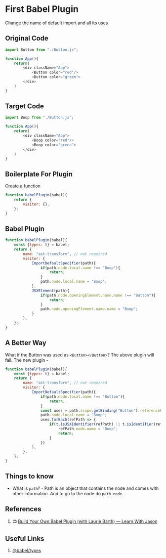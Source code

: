 # First Babel Plugin 
Change the name of default import and all its uses

## Original Code
```js
import Button from "./Button.js";

function App(){
    return(
        <div className="App">
            <Button color="red"/>
            <Button color="green">
        </div>
    )
}
```

## Target Code
```js
import Boop from "./Button.js";

function App(){
    return(
        <div className="App">
            <Boop color="red"/>
            <Boop color="green">
        </div>
    )
}
```

## Boilerplate For Plugin
Create a function
```js
function babelPlugin(babel){
    return {
        visitor: {},
    };
}
```

## Babel Plugin
```js
function babelPlugin(babel){
    const {types: t} = babel;
    return {
        name: "ast-transform", // not required
        visitor: {
            ImportDefaultSpecifier(path){
                if(path.node.local.name !== "Boop"){
                    return;
                }
                path.node.local.name = "Boop";
            },
            JSXElement(path){
                if(path.node.openingElement.name.name !== "Button"){
                    return;
                }
                path.node.openingElement.name.name = "Boop";
            }
        },
    };
}
```

## A Better Way
What if the Button was used as `<Button></Button>`? The above plugin will fail. The new plugin -
```js
function babelPlugin(babel){
    const {types: t} = babel;
    return {
        name: "ast-transform", // not required
        visitor: {
            ImportDefaultSpecifier(path){
                if(path.node.local.name !== "Button"){
                    return;
                }
                const uses = path.scope.getBinding("Button").referencePaths;
                path.node.local.name = "Boop";
                uses.forEach(refPath => {
                    if(t.isJSXIdentifier(refPath) || t.isIdentifier(refPath)){
                        refPath.node.name = "Boop";
                        return;
                    }
                })
            },
        },
    };
}
```

## Things to know
* What is `path`? - Path is an object that contains the node and comes with other information. And to go to the node do `path.node`.

## References
1. :tv: [Build Your Own Babel Plugin (with Laurie Barth) — Learn With Jason](https://www.youtube.com/watch?v=aK6n0pYcOe8)

## Useful Links
1. [@babel/types](https://babeljs.io/docs/en/babel-types)
